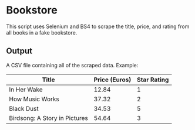 # Bookstore

This script uses Selenium and BS4 to scrape the title, price, and rating from all books in a fake bookstore.

## Output
A CSV file containing all of the scraped data.
Example:

| Title       | Price (Euros) | Star Rating |
|-------------|---------------|-------------|
| In Her Wake | 12.84         | 1           |
| How Music Works | 37.32        | 2           |
| Black Dust | 34.53         | 5           |
| Birdsong: A Story in Pictures | 54.64         | 3           |
